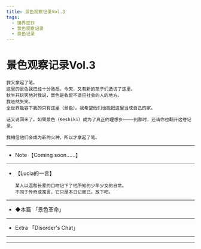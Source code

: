```yaml
---
title: 景色观察记录Vol.3
tags:
  - 镜界密抄
  - 景色观察记录
  - 景色记录
---
```


# 景色观察记录Vol.3


    我又拿起了笔。
    这里的景色我已经十分熟悉。今天，又有新的孩子们造访了这里。
    秋半开玩笑地对我说，景色是收留不适应社会的人的地方。
    我哑然失笑。
    全世界能容下我的只有这里（景色）。我希望他们也能把这里当成自己的家。
    
    话又说回来了。如果景色（Keshiki）成为了真正的理想乡————到那时，还请你也翻开这卷记录。

    我相信他们会成为新的火种，所以才拿起了笔。

---


- Note  【Coming soon……】



---

  - 【Lucia的一言】

        某人以温和长辈的口吻记下了他所知的少年少女的日常。
        不同于传奇或寓言，它只是本日记而已。放下吧。

---


- ◆本篇 「景色革命」

---

- Extra 「Disorder's Chat」

---
---
